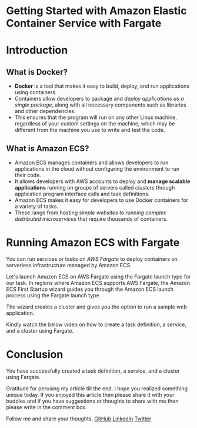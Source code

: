 # Getting Started with Amazon Elastic Container Service with Fargate

# Introduction

## What is Docker?

- **Docker** is a tool that makes it easy to build, deploy, and run applications using containers. 
- Containers allow developers to package and *deploy applications as a single package*, along with all necessary components such as libraries and other dependencies.
- This ensures that the program will run on any other Linux machine, regardless of your custom settings on the machine, which may be different from the machine you use to write and test the code.


## What is Amazon ECS?


- Amazon ECS manages containers and allows developers to run applications in the cloud without configuring the environment to run their code. 
- It allows developers with AWS accounts to deploy and **manage scalable applications** running on groups of servers called *clusters* through application program interface calls and task definitions.
- Amazon ECS makes it easy for developers to use Docker containers for a variety of tasks. 
- These range from hosting *simple websites to running complex distributed microservices* that require thousands of containers.


# Running Amazon ECS with Fargate

You can run services or tasks on *AWS Fargate* to deploy containers on serverless infrastructure managed by Amazon ECS.

Let's launch Amazon ECS on AWS Fargate using the Fargate launch type for our task. In regions where Amazon ECS supports AWS Fargate, the Amazon ECS First Startup wizard guides you through the Amazon ECS launch process using the Fargate launch type.

The wizard creates a cluster and gives you the option to run a sample web application.

Kindly watch the below video on how to create a task definition, a service, and a cluster using Fargate.



# Conclusion

You have successfully created a task definition, a service, and a cluster using Fargate.

Gratitude for perusing my article till the end. I hope you realized something unique today. If you enjoyed this article then please share it with your buddies and if you have suggestions or thoughts to share with me then please write in the comment box.


Follow me and share your thoughts,
[GitHub](https://github.com/MakendranG)
[LinkedIn](https://www.linkedin.com/in/makendran/)
[Twitter](https://twitter.com/MakendranG)




